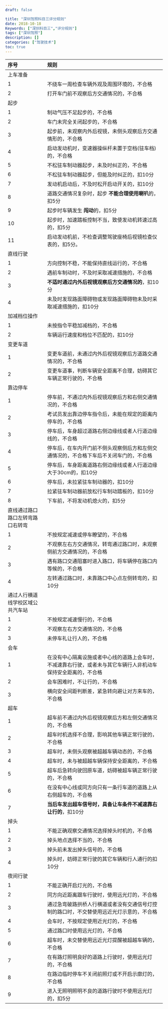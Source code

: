 ```yaml
---
draft: false

title: "深圳驾照科目三评分规则"
date: 2018-10-18 
Keywords: ["深圳科目三","评分规则"]
tags: ["深圳驾照"]
description: []
categories: ["驾驶技术"]
toc: true
---
```



|序号|规则|
|:--|:--|
|上车准备|   |
|1  |不绕车一周检查车辆外观及周围环境的，不合格|
|2  |打开车门前不观察后方交通情况的，不合格|
|起步|   |
|1  |制动气压不足起步的，不合格|
|2  |车门未完全关闭起步的，不合格|
|3  |起步前，未观察内外后视镜，未侧头观察后方交通情形的，不合格|
|4  |启动发动机时，变速器操纵杆未置于空档(驻车档)的，不合格|
|5  |不松驻车制动器起步，未及时纠正的，不合格|
|6  |不松驻车制动器起步，但能及时纠正的，扣10分|
|7  |发动机启动后，不及时松开启动开关的，扣10分|
|8  |道路交通情况复杂时，起步 **不能合理使用喇叭**的，扣5分|
|9  |起步时车辆发生 **闯动**的，扣5分|
|10 |起步时，加速踏板控制不当，致使发动机转速过高的，扣5分|
|11 |启动发动机前，不检查调整驾驶座椅后视镜检查仪表的，扣5分。|
|直线行驶|   |
|1  |方向控制不稳，不能保持直线运行的，不合格|
|2  |遇前车制动时，不及时采取减速措施的，不合格|
|3  |**不适时通过内外后视镜观察后方交通情况的**，扣10分|
|4  |未及时发现路面障碍物或发现路面障碍物未及时采取减速措施的，扣10分|
|加减档位操作|   |
|1  |未按指令平稳加减档的，不合格|
|2  |车辆运行速度和档位不匹配的，扣10分|
|变更车道|   |
|1  |变更车道前，未通过内外后视镜观察后方道路交通情况的，不合格|
|2  |变更车道事，判断车辆安全距离不合理，妨碍其它车辆正常行驶的，不合格|
|靠边停车|   |
|1  |停车前，不通过内外后视镜观察后方和右侧交通情况的，不合格|
|2  |考试员发出靠边停车指令后，未能在规定的距离内停车的，不合格|
|3  |停车后，车身超过道路右侧边缘线或者人行道边缘线的，不合格|
|4  |停车后，在车内开门前不侧头观察侧后方和左侧交通情况的，不合格下车后不关闭车门的，不合格|
|5  |停车后，车身距离道路右侧边缘线或者人行道边缘大于30cm的，扣10分|
|6  |停车后，未拉紧驻车制动器的，扣10分|
|7  |拉紧驻车制动器前放松行车制动踏板的，扣10分|
|8  |下车前，不将发动机熄火的，扣5分|
|直线通过路口路口左转弯路口右转弯|   |
|1  |不按规定减速或停车瞭望的，不合格|
|2  |不观察左右方交通情况，转弯通过路口时，未观察侧前方交通情况的，不合格|
|3  |遇有路口交通阻塞时进入路口，将车辆停在路口内等候的，不合格|
|4  |左转通过路口时，未靠路口中心点左侧转弯的，扣10分 　　|
|通过人行横道线学校区域公共汽车站||
|1  |不按规定减速慢行的，不合格|
|2  |不观察左右方交通情况的，不合格|
|3  |未停车礼让行人的，不合格 　　|
|会车|   |
|1  |在没有中心隔离设施或者中心线的道路上会车时，不减速靠右行驶，或者未与其它车辆行人非机动车保持安全距离的，不合格|
|2  |会车困难时，不让行的，不合格|
|3  |横向安全间距判断差，紧急转向避让对方来车的，不合格|
|超车|   |
|1  |超车前不通过内外后视镜观察后方和左侧交通情况的，不合格|
|2  |超车时机选择不合理，影响其他车辆正常行驶的，不合格|
|3  |超车时，未侧头观察被超越车辆动态的，不合格|
|4  |超车时，未与被超越车辆保持安全距离的，不合格|
|5  |超车后急转向驶回原车道，妨碍被超车辆正常行驶的，不合格|
|6  |在没有中心线或同方向只有一条行车道的道路上从右侧超车的，不合格|
|7  |**当后车发出超车信号时，具备让车条件不减速靠右让行的**，扣10分|
|掉头|   |
|1  |不能正确观察交通情况选择掉头时机的，不合格|
|2  |掉头地点选择不当的，不合格|
|3  |掉头前未发出掉头信号的，不合格|
|4  |掉头时，妨碍正常行驶的其它车辆和行人通行的扣10分|
|夜间行驶|   |
|1  |不能正确开启灯光的，不合格|
|2  |同方向近距离跟车行驶时，使用远光灯的，不合格|
|3  |通过急弯破路拱桥人行横道或者没有交通信号灯控制的路口时，不交替使用远近光灯示意的，不合格|
|4  |会车时，不按规定使用近光灯的，不合格|
|5  |通过路口时使用远光灯的，不合格|
|6  |超车时，未交替使用远近光灯提醒被超越车辆的，不合格|
|7  |在有路灯照明良好的道路上行驶时，使用远光灯的，不合格|
|8  |在路边临时停车不关闭前照灯或不开启示廓灯的，不合格|
|9  |进入无照明照明不良的道路行驶时不使用远光灯的，扣5分|
